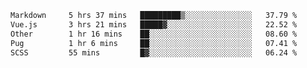 <!--START_SECTION:waka-->

```txt
Markdown     5 hrs 37 mins   █████████▒░░░░░░░░░░░░░░░   37.79 %
Vue.js       3 hrs 21 mins   █████▓░░░░░░░░░░░░░░░░░░░   22.52 %
Other        1 hr 16 mins    ██░░░░░░░░░░░░░░░░░░░░░░░   08.60 %
Pug          1 hr 6 mins     ██░░░░░░░░░░░░░░░░░░░░░░░   07.41 %
SCSS         55 mins         █▓░░░░░░░░░░░░░░░░░░░░░░░   06.24 %
```

<!--END_SECTION:waka-->